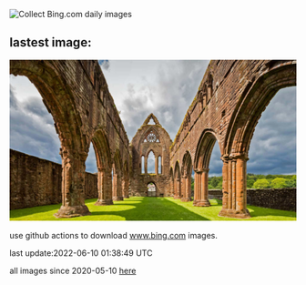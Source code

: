 ![Collect Bing.com daily images](https://github.com/counter2015/bing-daily-images/workflows/Collect%20Bing.com%20daily%20images/badge.svg)
## lastest image:
![](images/SweetheartAbbey.jpg)

use github actions to download www.bing.com images.

last update:2022-06-10 01:38:49 UTC

all images since 2020-05-10 [here](https://github.com/counter2015/bing-daily-images/tree/master/images) 
